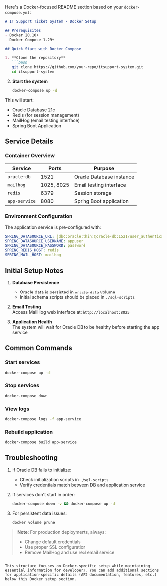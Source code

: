 Here's a Docker-focused README section based on your `docker-compose.yml`:

```markdown
# IT Support Ticket System - Docker Setup

## Prerequisites
- Docker 20.10+ 
- Docker Compose 1.29+

## Quick Start with Docker Compose

1. **Clone the repository**
   ```bash
   git clone https://github.com/your-repo/itsupport-system.git
   cd itsupport-system
   ```

2. **Start the system**
   ```bash
   docker-compose up -d
   ```

This will start:
- Oracle Database 21c
- Redis (for session management)
- MailHog (email testing interface)
- Spring Boot Application

## Service Details

### Container Overview
| Service               | Ports          | Purpose                          |
|-----------------------|----------------|----------------------------------|
| `oracle-db`           | 1521           | Oracle Database instance         |
| `mailhog`             | 1025, 8025     | Email testing interface          |
| `redis`               | 6379           | Session storage                  |
| `app-service`         | 8080           | Spring Boot application          |

### Environment Configuration
The application service is pre-configured with:
```yaml
SPRING_DATASOURCE_URL: jdbc:oracle:thin:@oracle-db:1521/user_authentication
SPRING_DATASOURCE_USERNAME: appuser
SPRING_DATASOURCE_PASSWORD: password
SPRING_REDIS_HOST: redis
SPRING_MAIL_HOST: mailhog
```

## Initial Setup Notes
1. **Database Persistence**  
   - Oracle data is persisted in `oracle-data` volume
   - Initial schema scripts should be placed in `./sql-scripts`

2. **Email Testing**  
   Access MailHog web interface at: `http://localhost:8025`

3. **Application Health**  
   The system will wait for Oracle DB to be healthy before starting the app service

## Common Commands

### Start services
```bash
docker-compose up -d
```

### Stop services
```bash
docker-compose down
```

### View logs
```bash
docker-compose logs -f app-service
```

### Rebuild application
```bash
docker-compose build app-service
```

## Troubleshooting
1. If Oracle DB fails to initialize:
   - Check initialization scripts in `./sql-scripts`
   - Verify credentials match between DB and application service

2. If services don't start in order:
   ```bash
   docker-compose down -v && docker-compose up -d
   ```

3. For persistent data issues:
   ```bash
   docker volume prune
   ```

> **Note**: For production deployments, always:
> - Change default credentials
> - Use proper SSL configuration
> - Remove MailHog and use real email service
```

This structure focuses on Docker-specific setup while maintaining essential information for developers. You can add additional sections for application-specific details (API documentation, features, etc.) below this Docker setup section.
